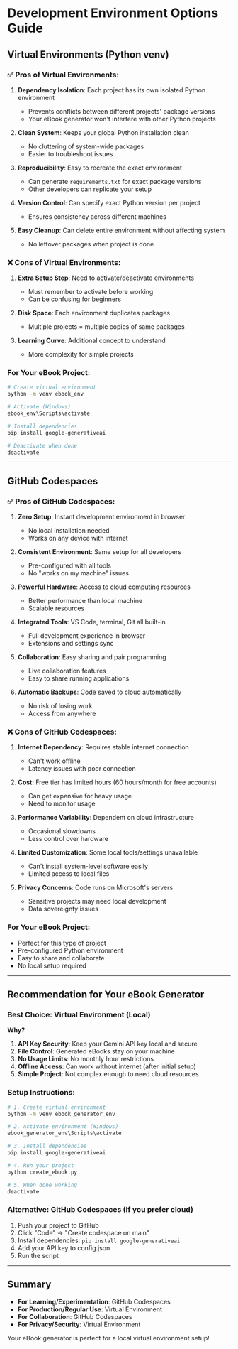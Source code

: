# Development Environment Options Guide

## Virtual Environments (Python venv)

### ✅ **Pros of Virtual Environments:**

1. **Dependency Isolation**: Each project has its own isolated Python environment
   - Prevents conflicts between different projects' package versions
   - Your eBook generator won't interfere with other Python projects

2. **Clean System**: Keeps your global Python installation clean
   - No cluttering of system-wide packages
   - Easier to troubleshoot issues

3. **Reproducibility**: Easy to recreate the exact environment
   - Can generate `requirements.txt` for exact package versions
   - Other developers can replicate your setup

4. **Version Control**: Can specify exact Python version per project
   - Ensures consistency across different machines

5. **Easy Cleanup**: Can delete entire environment without affecting system
   - No leftover packages when project is done

### ❌ **Cons of Virtual Environments:**

1. **Extra Setup Step**: Need to activate/deactivate environments
   - Must remember to activate before working
   - Can be confusing for beginners

2. **Disk Space**: Each environment duplicates packages
   - Multiple projects = multiple copies of same packages

3. **Learning Curve**: Additional concept to understand
   - More complexity for simple projects

### **For Your eBook Project:**
```bash
# Create virtual environment
python -m venv ebook_env

# Activate (Windows)
ebook_env\Scripts\activate

# Install dependencies
pip install google-generativeai

# Deactivate when done
deactivate
```

---

## GitHub Codespaces

### ✅ **Pros of GitHub Codespaces:**

1. **Zero Setup**: Instant development environment in browser
   - No local installation needed
   - Works on any device with internet

2. **Consistent Environment**: Same setup for all developers
   - Pre-configured with all tools
   - No "works on my machine" issues

3. **Powerful Hardware**: Access to cloud computing resources
   - Better performance than local machine
   - Scalable resources

4. **Integrated Tools**: VS Code, terminal, Git all built-in
   - Full development experience in browser
   - Extensions and settings sync

5. **Collaboration**: Easy sharing and pair programming
   - Live collaboration features
   - Easy to share running applications

6. **Automatic Backups**: Code saved to cloud automatically
   - No risk of losing work
   - Access from anywhere

### ❌ **Cons of GitHub Codespaces:**

1. **Internet Dependency**: Requires stable internet connection
   - Can't work offline
   - Latency issues with poor connection

2. **Cost**: Free tier has limited hours (60 hours/month for free accounts)
   - Can get expensive for heavy usage
   - Need to monitor usage

3. **Performance Variability**: Dependent on cloud infrastructure
   - Occasional slowdowns
   - Less control over hardware

4. **Limited Customization**: Some local tools/settings unavailable
   - Can't install system-level software easily
   - Limited access to local files

5. **Privacy Concerns**: Code runs on Microsoft's servers
   - Sensitive projects may need local development
   - Data sovereignty issues

### **For Your eBook Project:**
- Perfect for this type of project
- Pre-configured Python environment
- Easy to share and collaborate
- No local setup required

---

## Recommendation for Your eBook Generator

### **Best Choice: Virtual Environment (Local)**

**Why?**
1. **API Key Security**: Keep your Gemini API key local and secure
2. **File Control**: Generated eBooks stay on your machine
3. **No Usage Limits**: No monthly hour restrictions
4. **Offline Access**: Can work without internet (after initial setup)
5. **Simple Project**: Not complex enough to need cloud resources

### **Setup Instructions:**

```bash
# 1. Create virtual environment
python -m venv ebook_generator_env

# 2. Activate environment (Windows)
ebook_generator_env\Scripts\activate

# 3. Install dependencies
pip install google-generativeai

# 4. Run your project
python create_ebook.py

# 5. When done working
deactivate
```

### **Alternative: GitHub Codespaces (If you prefer cloud)**

1. Push your project to GitHub
2. Click "Code" → "Create codespace on main"
3. Install dependencies: `pip install google-generativeai`
4. Add your API key to config.json
5. Run the script

---

## Summary

- **For Learning/Experimentation**: GitHub Codespaces
- **For Production/Regular Use**: Virtual Environment
- **For Collaboration**: GitHub Codespaces
- **For Privacy/Security**: Virtual Environment

Your eBook generator is perfect for a local virtual environment setup!